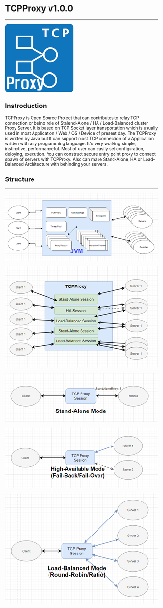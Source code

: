 # TCPProxy v1.0.0
---
![title_image](./image/tcp.png)  

## Instroduction
TCPProxy is Open Source Project that can contributes to relay TCP connection or being role of Stalend-Alone / HA / Load-Balanced cluster Proxy Server.
It is based on TCP Socket layer transportation which is usually used in most Application / Web / OS / Device of present day.
The TCPProxy is written by Java but It can support most TCP connection of a Application written with any programming language.
It's very working simple, instinctive, performanceful. Most of user can easily set configuration, deloying, execution.
You can construct secure entry point proxy to connect spawn of servers with TCPProxy. 
Also can make Stand-Alone, HA or Load-Balanced Architecture with behinding your servers.

## Structure
---
![structure_image](./image/tcpproxy-structure.png)  


![structure1_image](./image/tcpproxy-structure1.png)  


![stand-alone_image](./image/stand-alone.png)  


![ha_image](./image/ha.png)  


![load-balanced_image](./image/load-balanced.png)  

